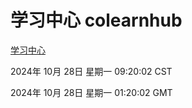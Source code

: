 # 学习中心 colearnhub
[学习中心](http://219.139.197.74:56308/colearnhub/)

2024年 10月 28日 星期一 09:20:02 CST

2024年 10月 28日 星期一 01:20:02 GMT
